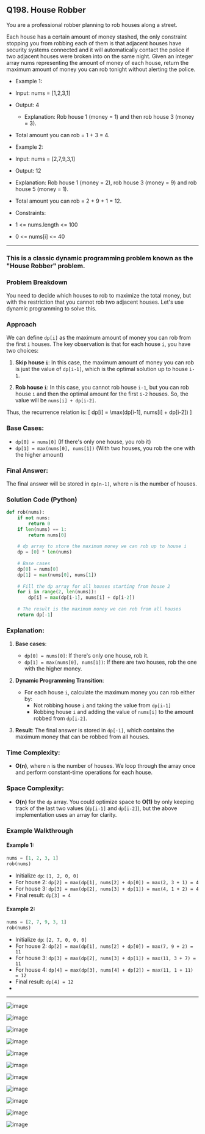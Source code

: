 ## Q198. House Robber

You are a professional robber planning to rob houses along a street. 

Each house has a certain amount of money stashed, the only constraint stopping you from robbing 
each of them is that adjacent houses have security systems connected and it will automatically contact the police if two adjacent houses were broken into on the same night.
Given an integer array nums representing the amount of money of each house, return the maximum amount of money you can rob tonight without alerting the police.

- Example 1:
 - Input: nums = [1,2,3,1]
 - Output: 4
   - Explanation: Rob house 1 (money = 1) and then rob house 3 (money = 3).
- Total amount you can rob = 1 + 3 = 4.

- Example 2:
 - Input: nums = [2,7,9,3,1]

- Output: 12
 - Explanation: Rob house 1 (money = 2), rob house 3 (money = 9) and rob house 5 (money = 1).
 - Total amount you can rob = 2 + 9 + 1 = 12.
 
- Constraints:
 - 1 <= nums.length <= 100
 - 0 <= nums[i] <= 40

---

### This is a classic dynamic programming problem known as the "House Robber" problem.

### Problem Breakdown

You need to decide which houses to rob to maximize the total money, but with the restriction that you cannot rob two adjacent houses. Let's use dynamic programming to solve this.

### Approach

We can define `dp[i]` as the maximum amount of money you can rob from the first `i` houses. The key observation is that for each house `i`, you have two choices:

1. **Skip house `i`**: In this case, the maximum amount of money you can rob is just the value of `dp[i-1]`, which is the optimal solution up to house `i-1`.
   
2. **Rob house `i`**: In this case, you cannot rob house `i-1`, but you can rob house `i` and then the optimal amount for the first `i-2` houses. So, the value will be `nums[i] + dp[i-2]`.

Thus, the recurrence relation is:
\[ dp[i] = \max(dp[i-1], nums[i] + dp[i-2]) \]

### Base Cases:
- `dp[0] = nums[0]` (If there's only one house, you rob it)
- `dp[1] = max(nums[0], nums[1])` (With two houses, you rob the one with the higher amount)

### Final Answer:
The final answer will be stored in `dp[n-1]`, where `n` is the number of houses.

### Solution Code (Python)

```python
def rob(nums):
    if not nums:
        return 0
    if len(nums) == 1:
        return nums[0]
    
    # dp array to store the maximum money we can rob up to house i
    dp = [0] * len(nums)
    
    # Base cases
    dp[0] = nums[0]
    dp[1] = max(nums[0], nums[1])
    
    # Fill the dp array for all houses starting from house 2
    for i in range(2, len(nums)):
        dp[i] = max(dp[i-1], nums[i] + dp[i-2])
    
    # The result is the maximum money we can rob from all houses
    return dp[-1]
```

### Explanation:

1. **Base cases**: 
   - `dp[0] = nums[0]`: If there's only one house, rob it.
   - `dp[1] = max(nums[0], nums[1])`: If there are two houses, rob the one with the higher money.
   
2. **Dynamic Programming Transition**: 
   - For each house `i`, calculate the maximum money you can rob either by:
     - Not robbing house `i` and taking the value from `dp[i-1]`
     - Robbing house `i` and adding the value of `nums[i]` to the amount robbed from `dp[i-2]`.

3. **Result**: The final answer is stored in `dp[-1]`, which contains the maximum money that can be robbed from all houses.

### Time Complexity:
- **O(n)**, where `n` is the number of houses. We loop through the array once and perform constant-time operations for each house.

### Space Complexity:
- **O(n)** for the `dp` array. You could optimize space to **O(1)** by only keeping track of the last two values (`dp[i-1]` and `dp[i-2]`), but the above implementation uses an array for clarity.

### Example Walkthrough

#### Example 1:
```python
nums = [1, 2, 3, 1]
rob(nums)
```
- Initialize `dp`: `[1, 2, 0, 0]`
- For house 2: `dp[2] = max(dp[1], nums[2] + dp[0]) = max(2, 3 + 1) = 4`
- For house 3: `dp[3] = max(dp[2], nums[3] + dp[1]) = max(4, 1 + 2) = 4`
- Final result: `dp[3] = 4`

#### Example 2:
```python
nums = [2, 7, 9, 3, 1]
rob(nums)
```
- Initialize `dp`: `[2, 7, 0, 0, 0]`
- For house 2: `dp[2] = max(dp[1], nums[2] + dp[0]) = max(7, 9 + 2) = 11`
- For house 3: `dp[3] = max(dp[2], nums[3] + dp[1]) = max(11, 3 + 7) = 11`
- For house 4: `dp[4] = max(dp[3], nums[4] + dp[2]) = max(11, 1 + 11) = 12`
- Final result: `dp[4] = 12`
- 
---

![image](https://github.com/user-attachments/assets/61e627b7-58a4-4349-93be-7d8cb620c543)

![image](https://github.com/user-attachments/assets/ede79e9e-64fe-4712-8079-7d1daa26eb1e)

![image](https://github.com/user-attachments/assets/8f56822b-a1fc-496a-9c5e-782e9c63842a)

![image](https://github.com/user-attachments/assets/de88207f-c7f3-4a43-838c-8bb1473c99e0)

![image](https://github.com/user-attachments/assets/4037cebe-cff3-4db5-956e-215c357f43b0)

![image](https://github.com/user-attachments/assets/60c71404-35fd-4a08-ba0f-5daa459c0624)

![image](https://github.com/user-attachments/assets/12906c8f-eac2-4889-b643-ba496d317131)

![image](https://github.com/user-attachments/assets/5b2e1cc3-3654-4d6a-8806-4c8b79393515)

![image](https://github.com/user-attachments/assets/af2ca3a9-1019-4c1d-9cd7-75dca568eebc)

![image](https://github.com/user-attachments/assets/11ee51e5-df2a-4f12-a959-af36a0e66aa3)

![image](https://github.com/user-attachments/assets/589fc733-1ce3-48a7-a299-a6bfb4576da9)






